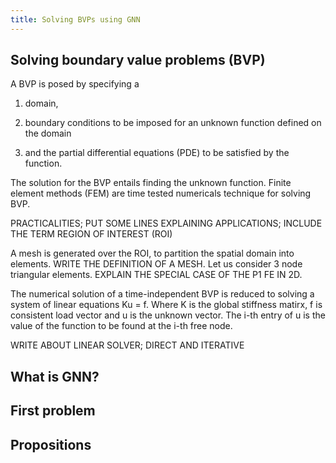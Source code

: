 ```yaml
---
title: Solving BVPs using GNN
---
```


## Solving boundary value problems (BVP)

A BVP is posed
by specifying a

1. domain,

1. boundary conditions to be imposed
for an unknown function
defined on the domain

1. and the partial differential equations (PDE)
to be satisfied by the function.

The solution for the BVP
entails finding the unknown function.
Finite element methods (FEM)
are time tested numericals technique for solving BVP.

PRACTICALITIES;
PUT SOME LINES EXPLAINING APPLICATIONS;
INCLUDE THE TERM REGION OF INTEREST (ROI)

A mesh is generated over the ROI,
to partition the spatial domain into elements.
WRITE THE DEFINITION OF A MESH.
Let us consider 3 node triangular elements.
EXPLAIN THE SPECIAL CASE OF THE P1 FE IN 2D.

The numerical solution of a time-independent BVP
is reduced to solving a system of linear equations Ku = f.
Where K is the global stiffness matirx,
f is consistent load vector
and u is the unknown vector.
The i-th entry of u
is the value of the function to be found
at the i-th free node.

WRITE ABOUT LINEAR SOLVER;
DIRECT AND ITERATIVE

## What is GNN?

## First problem

## Propositions


